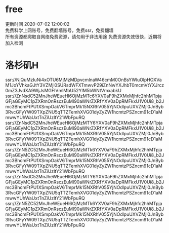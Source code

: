 # free  
更新时间 2020-07-02 12:00:02  
免费科学上网账号，免费翻墙账号，免费ssr，免费翻墙  
所有资源都爬取自网络免费资源，请勿用于非法用途
 免费资源失效很快，近期将加入检测
  # 洛杉矶H  
ssr://NjQuMzIuNi4xOTU6MjMzMDpvcmlnaW46cmM0OnBsYWluOlpHOXVaM1JoYVhkaGJtY3VZMjl0SURsdWFXTmwvP29iZnNwYXJhbT0mcmVtYXJrcz0mZ3JvdXA9WjJsMGFIVmlMbU52YlM5bWNtVmxabkU  
ssr://ZnNsdC52MnJheWEueHl6OjMzMTc6YXV0aF9hZXMxMjhfc2hhMTpjaGFjaGEyMC1pZXRmOnRsczEuMl90aWNrZXRfYXV0aDpRMFkxU1V0Ui8_b2Jmc3BhcmFtPU1XSmpOakV6TmprMk15NXRhV055YjNOdlpuUXVZMjl0JnByb3RvcGFyYW09TXpZNU5qTTZTemhXVG01dyZyZW1hcmtzPSZncm91cD1aMmwwYUhWaUxtTnZiUzltY21WbFpuRQ  
ssr://ZnNsdC52MnJheWEueHl6OjMzMTY6YXV0aF9hZXMxMjhfc2hhMTpjaGFjaGEyMC1pZXRmOnRsczEuMl90aWNrZXRfYXV0aDpRMFkxU1V0Ui8_b2Jmc3BhcmFtPU1XSmpOakV6TmprMk15NXRhV055YjNOdlpuUXVZMjl0JnByb3RvcGFyYW09TXpZNU5qTTZTemhXVG01dyZyZW1hcmtzPSZncm91cD1aMmwwYUhWaUxtTnZiUzltY21WbFpuRQ  
ssr://ZnN5ZC52MnJheWEueHl6OjMzMTk6YXV0aF9hZXMxMjhfc2hhMTpjaGFjaGEyMC1pZXRmOnRsczEuMl90aWNrZXRfYXV0aDpRMFkxU1V0Ui8_b2Jmc3BhcmFtPU1XSmpOakV6TmprMk15NXRhV055YjNOdlpuUXVZMjl0JnByb3RvcGFyYW09TXpZNU5qTTZTemhXVG01dyZyZW1hcmtzPSZncm91cD1aMmwwYUhWaUxtTnZiUzltY21WbFpuRQ  
ssr://ZnNsdC52MnJheWEueHl6OjMzMTY6YXV0aF9hZXMxMjhfc2hhMTpjaGFjaGEyMC1pZXRmOnRsczEuMl90aWNrZXRfYXV0aDpRMFkxU1V0Ui8_b2Jmc3BhcmFtPU1XSmpOakV6TmprMk15NXRhV055YjNOdlpuUXVZMjl0JnByb3RvcGFyYW09TXpZNU5qTTZTemhXVG01dyZyZW1hcmtzPSZncm91cD1aMmwwYUhWaUxtTnZiUzltY21WbFpuRQ  
ssr://ZnN5ZC52MnJheWEueHl6OjMzMTk6YXV0aF9hZXMxMjhfc2hhMTpjaGFjaGEyMC1pZXRmOnRsczEuMl90aWNrZXRfYXV0aDpRMFkxU1V0Ui8_b2Jmc3BhcmFtPU1XSmpOakV6TmprMk15NXRhV055YjNOdlpuUXVZMjl0JnByb3RvcGFyYW09TXpZNU5qTTZTemhXVG01dyZyZW1hcmtzPSZncm91cD1aMmwwYUhWaUxtTnZiUzltY21WbFpuRQ  
